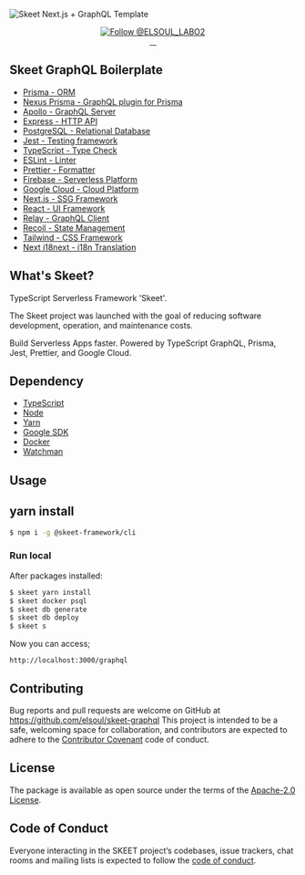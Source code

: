 ![Skeet Next.js + GraphQL Template](https://storage.googleapis.com/skeet-assets/imgs/frontend/skeet-next-graphql.png)

<p align="center">
  <a href="https://twitter.com/intent/follow?screen_name=ELSOUL_LABO2">
    <img src="https://img.shields.io/twitter/follow/ELSOUL_LABO2.svg?label=Follow%20@ELSOUL_LABO2" alt="Follow @ELSOUL_LABO2" />
  </a>
  <br/>

  <a aria-label="npm version" href="https://www.npmjs.com/package/@skeet-framework/cli">
    <img alt="" src="https://badgen.net/npm/v/@skeet-framework/cli">
  </a>
  <a aria-label="Downloads Number" href="https://www.npmjs.com/package/@skeet-framework/cli">
    <img alt="" src="https://badgen.net/npm/dt/@skeet-framework/cli">
  </a>
  <a aria-label="License" href="https://github.com/elsoul/skeet-cli/blob/master/LICENSE.txt">
    <img alt="" src="https://badgen.net/badge/license/Apache/blue">
  </a>
    <a aria-label="Code of Conduct" href="https://github.com/elsoul/skeet-cli/blob/master/CODE_OF_CONDUCT.md">
    <img alt="" src="https://img.shields.io/badge/Contributor%20Covenant-2.1-4baaaa.svg">
  </a>
</p>

## Skeet GraphQL Boilerplate

- [Prisma - ORM](https://www.prisma.io/)
- [Nexus Prisma - GraphQL plugin for Prisma](https://graphql-nexus.github.io/nexus-prisma)
- [Apollo - GraphQL Server](https://www.apollographql.com/)
- [Express - HTTP API](https://expressjs.com/)
- [PostgreSQL - Relational Database](https://www.postgresql.org/)
- [Jest - Testing framework](https://jestjs.io/)
- [TypeScript - Type Check](https://www.typescriptlang.org/)
- [ESLint - Linter](https://eslint.org/)
- [Prettier - Formatter](https://prettier.io/)
- [Firebase - Serverless Platform](https://firebase.google.com/)
- [Google Cloud - Cloud Platform](https://cloud.google.com/)
- [Next.js - SSG Framework](https://nextjs.org/)
- [React - UI Framework](https://reactjs.org/)
- [Relay - GraphQL Client](https://relay.dev/)
- [Recoil - State Management](https://recoiljs.org/)
- [Tailwind - CSS Framework](https://tailwindcss.com/)
- [Next i18next - i18n Translation](https://github.com/isaachinman/next-i18next)

## What's Skeet?

TypeScript Serverless Framework 'Skeet'.

The Skeet project was launched with the goal of reducing software development, operation, and maintenance costs.

Build Serverless Apps faster.
Powered by TypeScript GraphQL, Prisma, Jest, Prettier, and Google Cloud.

## Dependency

- [TypeScript](https://www.typescriptlang.org/)
- [Node](https://nodejs.org/)
- [Yarn](https://yarnpkg.com/)
- [Google SDK](https://cloud.google.com/sdk/docs)
- [Docker](https://www.docker.com/)
- [Watchman](https://facebook.github.io/watchman/docs/install)

## Usage

## yarn install

```bash
$ npm i -g @skeet-framework/cli
```

### Run local

After packages installed:

```bash
$ skeet yarn install
$ skeet docker psql
$ skeet db generate
$ skeet db deploy
$ skeet s
```

Now you can access;

`http://localhost:3000/graphql`

## Contributing

Bug reports and pull requests are welcome on GitHub at https://github.com/elsoul/skeet-graphql This project is intended to be a safe, welcoming space for collaboration, and contributors are expected to adhere to the [Contributor Covenant](http://contributor-covenant.org) code of conduct.

## License

The package is available as open source under the terms of the [Apache-2.0 License](https://www.apache.org/licenses/LICENSE-2.0).

## Code of Conduct

Everyone interacting in the SKEET project’s codebases, issue trackers, chat rooms and mailing lists is expected to follow the [code of conduct](https://github.com/elsoul/skeet-graphql/blob/master/CODE_OF_CONDUCT.md).
